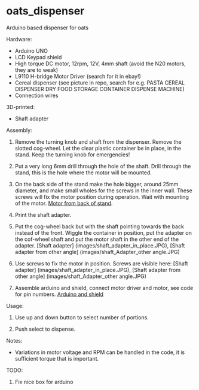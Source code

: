 # oats_dispenser
Arduino based dispenser for oats

Hardware:
* Arduino UNO
* LCD Keypad shield
* High torque DC motor, 12rpm, 12V, 4mm shaft (avoid the N20 motors, they are to weak)
* L9110 H-bridge Motor Driver (search for it in ebay!)
* Cereal dispenser (see picture in repo, search for e.g. PASTA CEREAL DISPENSER DRY FOOD STORAGE CONTAINER DISPENSE MACHINE)
* Connection wires

3D-printed:
* Shaft adapter

Assembly:

1. Remove the turning knob and shaft from the dispenser. Remove the slotted cog-wheel. Let the clear plastic container be in place, in the stand. Keep the turning knob for emergencies!

2. Put a very long 6mm drill through the hole of the shaft. Drill through the stand, this is the hole where the motor will be mounted.

3. On the back side of the stand make the hole bigger, around 25mm diameter, and make small wholes for the screws in the inner wall. These screws will fix the motor position during operation. Wait with mounting of the motor. [Motor from back of stand](images/motor_back_of_stand.JPG).

4. Print the shaft adapter.

5. Put the cog-wheel back but with the shaft pointing towards the back instead of the front. Wiggle the container in position, put the adapter on the cof-wheel shaft and put the motor shaft in the other end of the adapter.  [Shaft adapter] (images/shaft_adapter_in_place.JPG), [Shaft adapter from other angle] (images/shaft_Adapter_other angle.JPG)

6. Use screws to fix the motor in position. Screws are visible here: [Shaft adapter] (images/shaft_adapter_in_place.JPG), [Shaft adapter from other angle] (images/shaft_Adapter_other angle.JPG)

7. Assemble arduino and shield, connect motor driver and motor, see code for pin numbers. [Arduino and shield](images/arduino+shield+driver.JPG)

Usage:

1. Use up and down button to select number of portions.

2. Push select to dispense. 

Notes:
* Variations in motor voltage and RPM can be handled in the code, it is sufficient torque that is important.

TODO:

1. Fix nice box for arduino

